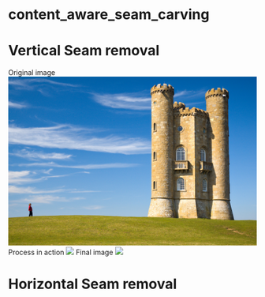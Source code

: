 # content_aware_seam_carving
# Vertical Seam removal
Original image
![](Images/castle.jpg)
Process in action
![](Code/output/Reduction/Output_ver_castle.gif)
Final image
![](Code/output/Reduction/castle_ver.svg)
# Horizontal Seam removal
